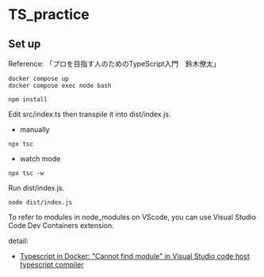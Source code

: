 # TS_practice

## Set up
Reference: 「プロを目指す人のためのTypeScript入門　鈴木僚太」
```
docker compose up
docker compose exec node bash

npm install
```

Edit src/index.ts then transpile it into dist/index.js.

* manually
```
npx tsc
```

* watch mode
```
npx tsc -w
```

Run dist/index.js.
```
node dist/index.js
```

To refer to modules in node_modules on VScode, you can use Visual Studio Code Dev Containers extension.

detail:  
* [Typescript in Docker: "Cannot find module" in Visual Studio code host typescript compiler](https://stackoverflow.com/questions/60699604/typescript-in-docker-cannot-find-module-in-visual-studio-code-host-typescript)
